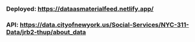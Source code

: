 ### Deployed: https://dataasmaterialfeed.netlify.app/

### API: https://data.cityofnewyork.us/Social-Services/NYC-311-Data/jrb2-thup/about_data
